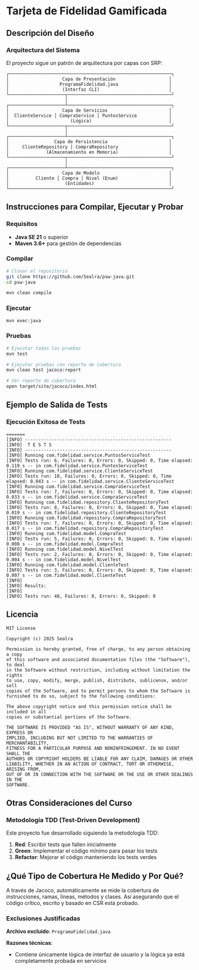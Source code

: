 # Tarjeta de Fidelidad Gamificada

## Descripción del Diseño

### Arquitectura del Sistema

El proyecto sigue un patrón de arquitectura por capas con SRP:

```
┌─────────────────────────────────────────────────────────────┐
│                    Capa de Presentación                    │
│                   ProgramaFidelidad.java                   │
│                    (Interfaz CLI)                          │
└─────────────────────┬───────────────────────────────────────┘
                      │
┌─────────────────────┴───────────────────────────────────────┐
│                    Capa de Servicios                       │
│  ClienteService │ CompraService │ PuntosService            │
│                       (Lógica)                             │
└─────────────────────┬───────────────────────────────────────┘
                      │
┌─────────────────────┴───────────────────────────────────────┐
│                 Capa de Persistencia                       │
│     ClienteRepository │ CompraRepository                   │
│              (Almacenamiento en Memoria)                   │
└─────────────────────┬───────────────────────────────────────┘
                      │
┌─────────────────────┴───────────────────────────────────────┐
│                    Capa de Modelo                          │
│          Cliente │ Compra │ Nivel (Enum)                   │
│                     (Entidades)                            │
└─────────────────────────────────────────────────────────────┘
```

## Instrucciones para Compilar, Ejecutar y Probar

### Requisitos

- **Java SE 21** o superior
- **Maven 3.6+** para gestión de dependencias

### Compilar

```bash
# Clonar el repositorio
git clone https://github.com/Sealra/psw-java.git
cd psw-java

mvn clean compile
```

### Ejecutar

```bash
mvn exec:java
```

### Pruebas

```bash
# Ejecutar todas las pruebas
mvn test

# Ejecutar pruebas con reporte de cobertura
mvn clean test jacoco:report

# Ver reporte de cobertura
open target/site/jacoco/index.html
```

## Ejemplo de Salida de Tests

### Ejecución Exitosa de Tests

```
=======
[INFO] -------------------------------------------------------
[INFO]  T E S T S
[INFO] -------------------------------------------------------
[INFO] Running com.fidelidad.service.PuntosServiceTest
[INFO] Tests run: 6, Failures: 0, Errors: 0, Skipped: 0, Time elapsed: 0.119 s -- in com.fidelidad.service.PuntosServiceTest
[INFO] Running com.fidelidad.service.ClienteServiceTest
[INFO] Tests run: 10, Failures: 0, Errors: 0, Skipped: 0, Time elapsed: 0.043 s -- in com.fidelidad.service.ClienteServiceTest
[INFO] Running com.fidelidad.service.CompraServiceTest
[INFO] Tests run: 7, Failures: 0, Errors: 0, Skipped: 0, Time elapsed: 0.033 s -- in com.fidelidad.service.CompraServiceTest
[INFO] Running com.fidelidad.repository.ClienteRepositoryTest
[INFO] Tests run: 8, Failures: 0, Errors: 0, Skipped: 0, Time elapsed: 0.019 s -- in com.fidelidad.repository.ClienteRepositoryTest
[INFO] Running com.fidelidad.repository.CompraRepositoryTest
[INFO] Tests run: 7, Failures: 0, Errors: 0, Skipped: 0, Time elapsed: 0.017 s -- in com.fidelidad.repository.CompraRepositoryTest
[INFO] Running com.fidelidad.model.CompraTest
[INFO] Tests run: 5, Failures: 0, Errors: 0, Skipped: 0, Time elapsed: 0.008 s -- in com.fidelidad.model.CompraTest
[INFO] Running com.fidelidad.model.NivelTest
[INFO] Tests run: 2, Failures: 0, Errors: 0, Skipped: 0, Time elapsed: 0.004 s -- in com.fidelidad.model.NivelTest
[INFO] Running com.fidelidad.model.ClienteTest
[INFO] Tests run: 3, Failures: 0, Errors: 0, Skipped: 0, Time elapsed: 0.007 s -- in com.fidelidad.model.ClienteTest
[INFO]
[INFO] Results:
[INFO]
[INFO] Tests run: 48, Failures: 0, Errors: 0, Skipped: 0
```

## Licencia

```
MIT License

Copyright (c) 2025 Sealra

Permission is hereby granted, free of charge, to any person obtaining a copy
of this software and associated documentation files (the "Software"), to deal
in the Software without restriction, including without limitation the rights
to use, copy, modify, merge, publish, distribute, sublicense, and/or sell
copies of the Software, and to permit persons to whom the Software is
furnished to do so, subject to the following conditions:

The above copyright notice and this permission notice shall be included in all
copies or substantial portions of the Software.

THE SOFTWARE IS PROVIDED "AS IS", WITHOUT WARRANTY OF ANY KIND, EXPRESS OR
IMPLIED, INCLUDING BUT NOT LIMITED TO THE WARRANTIES OF MERCHANTABILITY,
FITNESS FOR A PARTICULAR PURPOSE AND NONINFRINGEMENT. IN NO EVENT SHALL THE
AUTHORS OR COPYRIGHT HOLDERS BE LIABLE FOR ANY CLAIM, DAMAGES OR OTHER
LIABILITY, WHETHER IN AN ACTION OF CONTRACT, TORT OR OTHERWISE, ARISING FROM,
OUT OF OR IN CONNECTION WITH THE SOFTWARE OR THE USE OR OTHER DEALINGS IN THE
SOFTWARE.
```

## Otras Consideraciones del Curso

### Metodología TDD (Test-Driven Development)

Este proyecto fue desarrollado siguiendo la metodología TDD:

1. **Red**: Escribir tests que fallen inicialmente
2. **Green**: Implementar el código mínimo para pasar los tests
3. **Refactor**: Mejorar el código manteniendo los tests verdes

## ¿Qué Tipo de Cobertura He Medido y Por Qué?

A través de Jacoco, automáticamente se mide la cobertura de instrucciones, ramas, líneas, métodos y clases. Así asegurando que el código crítico, escrito y basado en CSR está probado.

### Exclusiones Justificadas

**Archivo excluido**: `ProgramaFidelidad.java`

**Razones técnicas**:

- Contiene únicamente lógica de interfaz de usuario y la lógica ya está completamente probada en servicios
